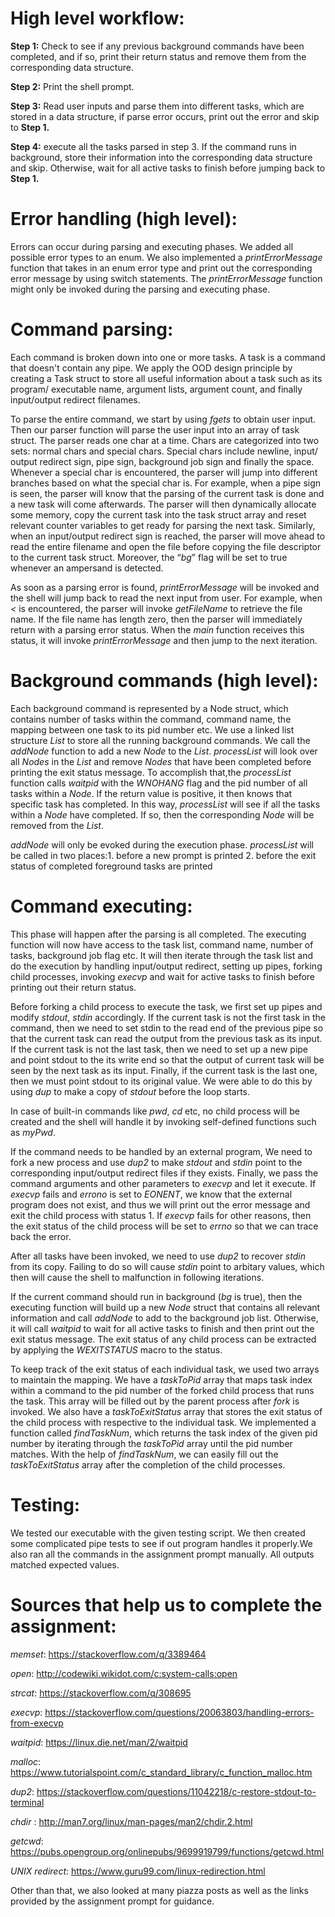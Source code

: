 # High level workflow:

**Step 1:** Check to see if any previous background commands have been completed,
and if so, print their return status and remove them from the corresponding
data structure.

**Step 2:** Print the shell prompt.

**Step 3:** Read user inputs and parse them into different tasks, which are stored
in a data structure, if parse error occurs, print out the error and skip to
**Step 1.**

**Step 4:** execute all the tasks parsed in step 3. If the command runs in
background, store their information into the corresponding data structure and
skip. Otherwise, wait for all active tasks to finish before jumping back to
**Step 1.**

# Error handling (high level):

Errors can occur during parsing and executing phases. We added all possible
error types to an enum. We also implemented a _printErrorMessage_ function
that takes in an enum error type and print out the corresponding error message
by using switch statements. The _printErrorMessage_ function might only be
invoked during the parsing and executing phase.

# Command parsing:

Each command is broken down into one or more tasks. A task is a command that
doesn't contain any pipe. We apply the OOD design principle by creating a Task
struct to store all useful information about a task such as its program/
executable name, argument lists, argument count, and finally input/output
redirect filenames.

To parse the entire command, we start by using _fgets_ to obtain user input.
Then our parser function will parse the user input into an array of task
struct. The parser reads one char at a time. Chars are categorized into two
sets: normal chars and special chars. Special chars include newline, input/
output redirect sign, pipe sign, background job sign and finally the space.
Whenever a special char is encountered, the parser will jump into different
branches based on what the special char is. For example, when a pipe sign is
seen, the parser will know that the parsing of the current task is done and a
new task will come afterwards. The parser will then dynamically allocate some
memory, copy the current task into the task struct array and reset relevant
counter variables to get ready for parsing the next task. Similarly, when an
input/output redirect sign is reached, the parser will move ahead to read the
entire filename and open the file before copying the file descriptor to the
current task struct. Moreover, the “_bg_” flag will be set to true whenever an
ampersand is detected.

As soon as a parsing error is found, _printErrorMessage_ will be invoked and
the shell will jump back to read the next input from user. For example, when
_<_ is encountered, the parser will invoke _getFileName_ to retrieve the file
name. If the file name has length zero, then the parser will immediately
return with a parsing error status. When the _main_ function receives
this status, it will invoke _printErrorMessage_ and then jump to the next
iteration.

# Background commands (high level):

Each background command is represented by a Node struct, which contains number
of tasks within the command, command name, the mapping between one task to its
pid number etc. We use a linked list structure _List_ to store all the running
background commands. We call the _addNode_ function to add a new _Node_ to the
_List_. _processList_ will look over all _Nodes_ in the _List_ and remove
_Nodes_ that have been completed before printing the exit status message. To
accomplish that,the _processList_ function calls _waitpid_ with the _WNOHANG_
flag and the pid number of all tasks within a _Node_. If the return value is
positive, it then knows that specific task has completed. In this way,
_processList_ will see if all the tasks within a _Node_ have completed. If so,
then the corresponding _Node_ will be removed from the _List_.

_addNode_ will only be evoked during the execution phase. _processList_ will
be called in two places:1. before a new prompt is printed 2. before the exit
status of completed foreground tasks are printed

# Command executing:

This phase will happen after the parsing is all completed. The executing
function will now have access to the task list, command name, number of tasks,
background job flag etc. It will then iterate through the task list and do the
execution by handling input/output redirect, setting up pipes, forking child
processes, invoking _execvp_ and wait for active tasks to finish before
printing out their return status.

Before forking a child process to execute the task, we first set up pipes and
modify _stdout_, _stdin_ accordingly. If the current task is not the first
task in the command, then we need to set stdin to the read end of the previous
pipe so that the current task can read the output from the previous task as its
input. If the current task is not the last task, then we need to set up a new
pipe and point stdout to the its write end so that the output of current task
will be seen by the next task as its input. Finally, if the current task is
the last one, then we must point stdout to its original value. We were able
to do this by using _dup_ to make a copy of _stdout_ before the loop starts.

In case of built-in commands like _pwd_, _cd_ etc, no child process will be
created and the shell will handle it by invoking self-defined functions
such as _myPwd_.

If the command needs to be handled by an external program, We need to fork a
new process and use _dup2_ to make _stdout_ and _stdin_ point to the
corresponding input/output redirect files if they exists. Finally, we pass the
command arguments and other parameters to _execvp_ and let it execute. If
_execvp_ fails and _errono_ is set to _EONENT_, we know that the external
program does not exist, and thus we will print out the error message and exit
the child process with status 1. If _execvp_ fails for other reasons, then the
exit status of the child process will be set to _errno_ so that we can trace
back the error.

After all tasks have been invoked, we need to use _dup2_ to recover _stdin_
from its copy. Failing to do so will cause _stdin_ point to arbitary values,
which then will cause the shell to malfunction in following iterations.

If the current command should run in background (_bg_ is true), then the
executing function will build up a new _Node_ struct that contains all relevant
information and call _addNode_ to add to the background job list. Otherwise,
it will call _waitpid_ to wait for all active tasks to finish and then print
out the exit status message. The exit status of any child process can be
extracted by applying the _WEXITSTATUS_ macro to the status.

To keep track of the exit status of each individual task, we used two arrays
to maintain the mapping. We have a _taskToPid_ array that maps task index
within a command to the pid number of the forked child process that runs the
task. This array will be filled out by the parent process after _fork_ is
invoked. We also have a _taskToExitStatus_ array that stores the exit
status of the child process with respective to the individual task. We
implemented a function called _findTaskNum_, which returns the task index of
the given pid number by iterating through the _taskToPid_ array until the pid
number matches. With the help of _findTaskNum_, we can easily fill out the
_taskToExitStatus_ array after the completion of the child processes.

# Testing:

We tested our executable with the given testing script. We then created some
complicated pipe tests to see if out program handles it properly.We also ran
all the commands in the assignment prompt manually. All outputs matched
expected values.

# Sources that help us to complete the assignment:

_memset_:
https://stackoverflow.com/q/3389464

_open_:
http://codewiki.wikidot.com/c:system-calls:open

_strcat_:
https://stackoverflow.com/q/308695

_execvp_:
https://stackoverflow.com/questions/20063803/handling-errors-from-execvp

_waitpid_:
https://linux.die.net/man/2/waitpid

_malloc_:
https://www.tutorialspoint.com/c_standard_library/c_function_malloc.htm

_dup2_:
https://stackoverflow.com/questions/11042218/c-restore-stdout-to-terminal

_chdir_ :
http://man7.org/linux/man-pages/man2/chdir.2.html

_getcwd_:
https://pubs.opengroup.org/onlinepubs/9699919799/functions/getcwd.html

_UNIX redirect_:
https://www.guru99.com/linux-redirection.html

Other than that, we also looked at many piazza posts as well as the links
provided by the assignment prompt for guidance.
